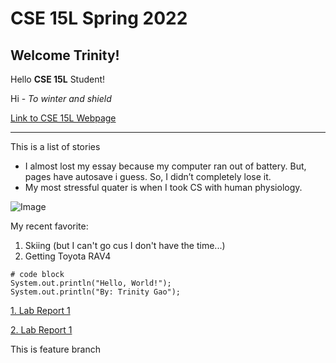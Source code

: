 # CSE 15L Spring 2022

## Welcome Trinity!

Hello **CSE 15L** Student!

Hi - *To winter and shield*

[Link to CSE 15L Webpage](https://trinnnn.github.io/CSE-15l/)

---

This is a list of stories
* I almost lost my essay because my computer ran out of battery. But, pages have autosave i guess. So, I didn’t completely lose it. 
* My most stressful quater is when I took CS with human physiology.

![Image](https://snowbrains.com/wp-content/uploads/2020/12/IMG_9795-min-scaled.jpg)

My recent favorite:
1. Skiing (but I can't go cus I don't have the time...)
1. Getting Toyota RAV4

```
# code block
System.out.println("Hello, World!");
System.out.println("By: Trinity Gao");
```

[1. Lab Report 1](lab-report-1-week-2.html)

[2. Lab Report 1](https://trinnnn.github.io/CSE-15l/lab-report-1-week-2.html)

This is feature branch

